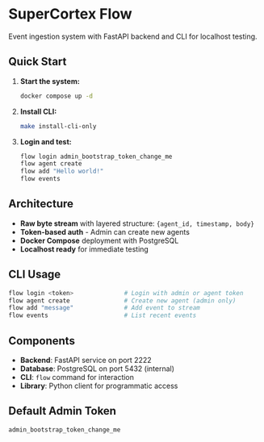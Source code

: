 # SuperCortex Flow

Event ingestion system with FastAPI backend and CLI for localhost testing.

## Quick Start

1. **Start the system:**
   ```bash
   docker compose up -d
   ```

2. **Install CLI:**
   ```bash
   make install-cli-only
   ```

3. **Login and test:**
   ```bash
   flow login admin_bootstrap_token_change_me
   flow agent create
   flow add "Hello world!"
   flow events
   ```

## Architecture

- **Raw byte stream** with layered structure: `{agent_id, timestamp, body}`
- **Token-based auth** - Admin can create new agents
- **Docker Compose** deployment with PostgreSQL
- **Localhost ready** for immediate testing

## CLI Usage

```bash
flow login <token>              # Login with admin or agent token
flow agent create               # Create new agent (admin only)
flow add "message"              # Add event to stream
flow events                     # List recent events
```

## Components

- **Backend**: FastAPI service on port 2222
- **Database**: PostgreSQL on port 5432 (internal)
- **CLI**: `flow` command for interaction
- **Library**: Python client for programmatic access

## Default Admin Token

`admin_bootstrap_token_change_me` 